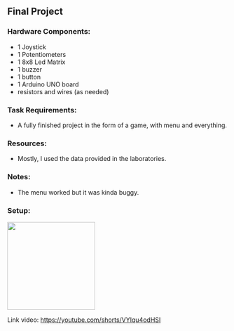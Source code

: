 ## Final Project
### Hardware Components:
 - 1 Joystick
 - 1 Potentiometers
 - 1 8x8 Led Matrix
 - 1 buzzer
 - 1 button
 - 1 Arduino UNO board
 - resistors and wires (as needed)

### Task Requirements:
 - A fully finished project in the form of a game, with menu and everything.

### Resources:
 - Mostly, I used the data provided in the laboratories.

### Notes:
 - The menu worked but it was kinda buggy.

### Setup:
<img src="https://user-images.githubusercontent.com/63961737/216773385-06168ecf-42e7-4bbd-91a7-3e8e0abb2cf5.jpeg" width="200">

Link video: https://youtube.com/shorts/VYIqu4odHSI
